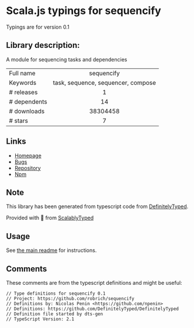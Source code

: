 
# Scala.js typings for sequencify

Typings are for version 0.1

## Library description:
A module for sequencing tasks and dependencies

|                    |                 |
| ------------------ | :-------------: |
| Full name          | sequencify |
| Keywords           | task, sequence, sequencer, compose |
| # releases         | 1 |
| # dependents       | 14 |
| # downloads        | 38304458 |
| # stars            | 7 |

## Links
- [Homepage](https://github.com/robrich/sequencify)
- [Bugs](https://github.com/robrich/sequencify/issues)
- [Repository](https://github.com/robrich/sequencify)
- [Npm](https://www.npmjs.com/package/sequencify)
    


## Note
This library has been generated from typescript code from [DefinitelyTyped](https://definitelytyped.org).

Provided with :purple_heart: from [ScalablyTyped](https://github.com/oyvindberg/ScalablyTyped)

## Usage
See [the main readme](../../readme.md) for instructions.

## Comments

These comments are from the typescript definitions and might be useful:
```
// Type definitions for sequencify 0.1
// Project: https://github.com/robrich/sequencify
// Definitions by: Nicolas Penin <https://github.com/npenin>
// Definitions: https://github.com/DefinitelyTyped/DefinitelyTyped
// Definition file started by dts-gen
// TypeScript Version: 2.1

```

